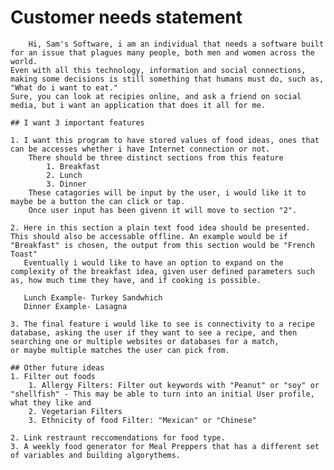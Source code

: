 # Customer needs statement

		Hi, Sam's Software, i am an individual that needs a software built for an issue that plagues many people, both men and women across the world.
	Even with all this technology, information and social connections, making some decisions is still something that humans must do, such as, "What do i want to eat."
	Sure, you can look at recipies online, and ask a friend on social media, but i want an application that does it all for me.
	
	## I want 3 important features
	
	1. I want this program to have stored values of food ideas, ones that can be accesses whether i have Internet connection or not.
		There should be three distinct sections from this feature
			1. Breakfast
			2. Lunch
			3. Dinner
		These catagories will be input by the user, i would like it to maybe be a button the can click or tap.
		Once user input has been givenn it will move to section "2".
		
	2. Here in this section a plain text food idea should be presented. This should also be accessable offline. An example would be if "Breakfast" is chosen, the output from this section would be "French Toast"
	   Eventually i would like to have an option to expand on the complexity of the breakfast idea, given user defined parameters such as, how much time they have, and if cooking is possible.
	   
	   Lunch Example- Turkey Sandwhich
	   Dinner Example- Lasagna
	   
	3. The final feature i would like to see is connectivity to a recipe database, asking the user if they want to see a recipe, and then searching one or multiple websites or databases for a match,
	or maybe multiple matches the user can pick from.
	
	## Other future ideas
	1. Filter out foods
		1. Allergy Filters: Filter out keywords with "Peanut" or "soy" or "shellfish" - This may be able to turn into an initial User profile, what they like and 
		2. Vegetarian Filters
		3. Ethnicity of food Filter: "Mexican" or "Chinese"
		
	2. Link restraunt reccomendations for food type. 
	3. A weekly food generator for Meal Preppers that has a different set of variables and building algorythems. 
		

